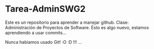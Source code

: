 # Tarea-AdminSWG2
Este es un repositorio para aprender a manejar github. Clase: Administración de Proyectos de Software.
Ésto es algo nuevo, estamos aprendiendo a usar commits...

Nunca habiamos usado Git! :O :D !!! ...
 

